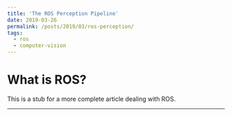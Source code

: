 ```yaml
---
title: 'The ROS Perception Pipeline'
date: 2019-03-26
permalink: /posts/2019/03/ros-perception/
tags:
  - ros
  - computer-vision
---
```


What is ROS?
======

This is a stub for a more complete article dealing with ROS.

------